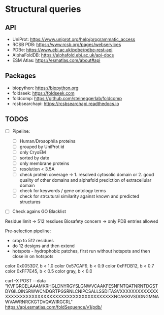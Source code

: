 # Structural queries


## API

- UniProt: https://www.uniprot.org/help/programmatic_access
- RCSB PDB: https://www.rcsb.org/pages/webservices
- PDBe: https://www.ebi.ac.uk/pdbe/pdbe-rest-api
- AlphaFoldDB: https://alphafold.ebi.ac.uk/api-docs
- ESM Atlas: https://esmatlas.com/about#api


## Packages

- biopython: https://biopython.org
- foldseek: https://foldseek.com
- foldcomp: https://github.com/steineggerlab/foldcomp
- rcsbsearchapi: https://rcsbsearchapi.readthedocs.io


## TODOS

- [ ] Pipeline:
    - [ ] Human/Drosophila proteins
    - [ ] grouped by UniProt id
    - [ ] only CryoEM
    - [ ] sorted by date
    - [ ] only membrane proteins
    - [ ] resolution < 3.5A
    - [ ] check protein coverage -> 1. resolved cytosolic domain or 2. good quality of other domains and alphafold prediction of extracellular domain
    - [ ] check for keywords / gene ontology terms
    - [ ] check for strcutural similarity against known and predicted structures
- [ ] Check agains GO Blacklist


Residue limit -> 512 resdiues
Biosafety concern -> only PDB entries allowed

Pre-selection pipeline:
- crop to 512 residues
- do 12 designs and then extend
- hotspots - hydrophobic patches, first run without hotspots and then close in on hotspots


color 0x0053D7, b < 1.0
color 0x57CAF9, b < 0.9
color 0xFFDB12, b < 0.7
color 0xFF7E45, b < 0.5
color gray, b < 0.0

curl -X POST --data "KVFGRCELAAAMKRHGLDNYRGYSLGNWVCAAKFESNFNTQATNRNTDGSTDYGILQINSRWWCNDGRTPGSRNLCNIPCSALLSSDITASVXXXXXXXXXXXXXXXXXXXXXXXXXXXXXXXXXXXXXXXXXXXXXXXXXXNCAKKIVSDGNGMNAWVAWRNRCKGTDVQAWIRGCRL" https://api.esmatlas.com/foldSequence/v1/pdb/